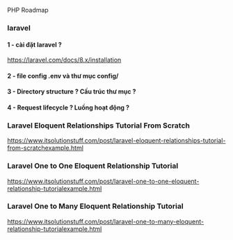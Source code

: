 PHP Roadmap

### laravel 
#### 1 - cài đặt laravel ? 
https://laravel.com/docs/8.x/installation

#### 2 - file config .env và thư mục config/

#### 3 - Directory structure ? Cấu trúc thư mục ?
#### 4 - Request lifecycle ? Luồng hoạt động ? 

### Laravel Eloquent Relationships Tutorial From Scratch
https://www.itsolutionstuff.com/post/laravel-eloquent-relationships-tutorial-from-scratchexample.html
### Laravel One to One Eloquent Relationship Tutorial
https://www.itsolutionstuff.com/post/laravel-one-to-one-eloquent-relationship-tutorialexample.html
### Laravel One to Many Eloquent Relationship Tutorial
https://www.itsolutionstuff.com/post/laravel-one-to-many-eloquent-relationship-tutorialexample.html

